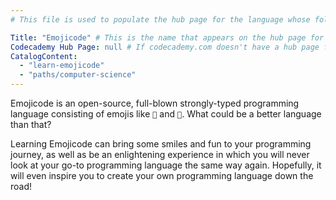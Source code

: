 ```yaml
---
# This file is used to populate the hub page for the language whose folder it's in. Be sure to create a new version if you create a folder for a new language!

Title: "Emojicode" # This is the name that appears on the hub page for this language. Pay attention to capitalization and punctuation!
Codecademy Hub Page: null # If codecademy.com doesn't have a hub page for this language, that's okay too. You can leave this field as `null`
CatalogContent: 
  - "learn-emojicode"
  - "paths/computer-science"
---
```


Emojicode is an open-source, full-blown strongly-typed programming language consisting of emojis like `🍇` and `🍉`. What could be a better language than that? 

Learning Emojicode can bring some smiles and fun to your programming journey, as well as be an enlightening experience in which you will never look at your go-to programming language the same way again. Hopefully, it will even inspire you to create your own programming language down the road!

